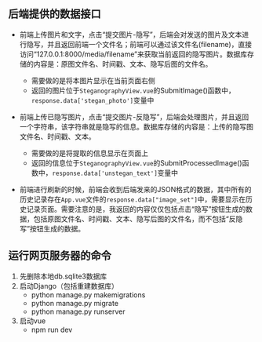 ## 后端提供的数据接口
- 前端上传图片和文字，点击“提交图片-隐写”，后端会对发送的图片及文本进行隐写，并且返回前端一个文件名；前端可以通过该文件名(filename)，直接访问“127.0.0.1:8000/media/filename”来获取当前返回的隐写图片。数据库存储的内容是：原图文件名、时间戳、文本、隐写后图的文件名。
    - 需要做的是将本图片显示在当前页面右侧
    - 返回的图片位于`SteganographyView.vue`的SubmitImage()函数中，`response.data['stegan_photo']`变量中
- 前端上传已隐写图片，点击“提交图片-反隐写”，后端会处理图片，并且返回一个字符串，该字符串就是隐写的信息。数据库存储的内容是：上传的隐写图文件名、时间戳、文本。
    - 需要做的是将提取的信息显示在页面上
    - 返回的信息位于`SteganographyView.vue`的SubmitProcessedImage()函数中，`response.data['unstegan_text']`变量中

- 前端进行刷新的时候，前端会收到后端发来的JSON格式的数据，其中所有的历史记录存在`App.vue`文件的`response.data["image_set"]`中，需要显示在历史记录页面。需要注意的是，我返回的内容仅仅包括点击“隐写”按钮生成的数据，包括原图文件名、时间戳、文本、隐写后图的文件名，而不包括“反隐写”按钮生成的数据。


## 运行网页服务器的命令

1. 先删除本地db.sqlite3数据库
2. 启动Django（包括重建数据库）
    - python manage.py makemigrations
    - python manage.py migrate
    - python manage.py runserver
3. 启动vue
    - npm run dev
